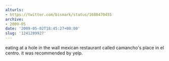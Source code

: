```yaml
---
alturls:
- https://twitter.com/bismark/status/1680470455
archive:
- 2009-05
date: '2009-05-02T18:45:27+00:00'
slug: '1241289927'
---
```


eating at a hole in the wall mexican restaurant called camancho's place in el centro. it was recommended by yelp.

